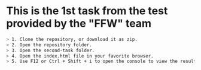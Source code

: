 # This is the 1st task from the test provided by the "FFW" team

```bash
> 1. Clone the repository, or download it as zip.
> 2. Open the repository folder.
> 3. Open the second-task folder.
> 4. Open the index.html file in your favorite browser.
> 5. Use F12 or Ctrl + Shift + i to open the console to view the result.
```
